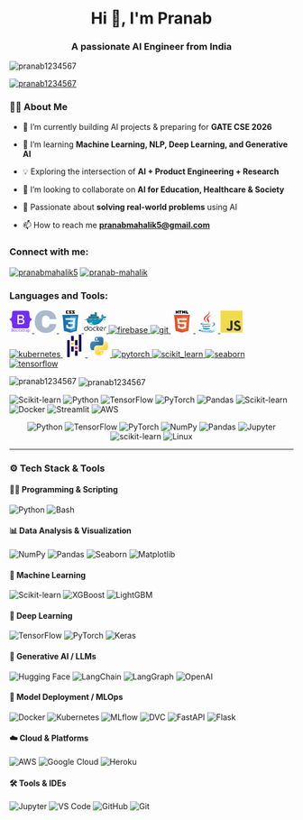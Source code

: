 <h1 align="center">Hi 👋, I'm Pranab</h1>
<h3 align="center">A passionate AI Engineer from India</h3>

<p align="left"> <img src="https://komarev.com/ghpvc/?username=pranab1234567&label=Profile%20views&color=0e75b6&style=flat" alt="pranab1234567" /> </p>

<p align="left"> <a href="https://github.com/ryo-ma/github-profile-trophy"><img src="https://github-profile-trophy.vercel.app/?username=pranab1234567" alt="pranab1234567" /></a> </p>

### 👨‍💻 About Me
- 🔭 I’m currently building AI projects & preparing for **GATE CSE 2026**
- 🌱 I’m learning **Machine Learning, NLP, Deep Learning, and Generative AI**
- 💡 Exploring the intersection of **AI + Product Engineering + Research**
- 👯 I’m looking to collaborate on **AI for Education, Healthcare & Society**
- 🧠 Passionate about **solving real-world problems** using AI

- 📫 How to reach me **pranabmahalik5@gmail.com**

<h3 align="left">Connect with me:</h3>
<p align="left">
<a href="https://twitter.com/pranabmahalik5" target="blank"><img align="center" src="https://raw.githubusercontent.com/rahuldkjain/github-profile-readme-generator/master/src/images/icons/Social/twitter.svg" alt="pranabmahalik5" height="30" width="40" /></a>
<a href="https://linkedin.com/in/pranab-mahalik" target="blank"><img align="center" src="https://raw.githubusercontent.com/rahuldkjain/github-profile-readme-generator/master/src/images/icons/Social/linked-in-alt.svg" alt="pranab-mahalik" height="30" width="40" /></a>
</p>

<h3 align="left">Languages and Tools:</h3>
<p align="left"> <a href="https://getbootstrap.com" target="_blank" rel="noreferrer"> <img src="https://raw.githubusercontent.com/devicons/devicon/master/icons/bootstrap/bootstrap-plain-wordmark.svg" alt="bootstrap" width="40" height="40"/> </a> <a href="https://www.cprogramming.com/" target="_blank" rel="noreferrer"> <img src="https://raw.githubusercontent.com/devicons/devicon/master/icons/c/c-original.svg" alt="c" width="40" height="40"/> </a> <a href="https://www.w3schools.com/css/" target="_blank" rel="noreferrer"> <img src="https://raw.githubusercontent.com/devicons/devicon/master/icons/css3/css3-original-wordmark.svg" alt="css3" width="40" height="40"/> </a> <a href="https://www.docker.com/" target="_blank" rel="noreferrer"> <img src="https://raw.githubusercontent.com/devicons/devicon/master/icons/docker/docker-original-wordmark.svg" alt="docker" width="40" height="40"/> </a> <a href="https://firebase.google.com/" target="_blank" rel="noreferrer"> <img src="https://www.vectorlogo.zone/logos/firebase/firebase-icon.svg" alt="firebase" width="40" height="40"/> </a> <a href="https://git-scm.com/" target="_blank" rel="noreferrer"> <img src="https://www.vectorlogo.zone/logos/git-scm/git-scm-icon.svg" alt="git" width="40" height="40"/> </a> <a href="https://www.w3.org/html/" target="_blank" rel="noreferrer"> <img src="https://raw.githubusercontent.com/devicons/devicon/master/icons/html5/html5-original-wordmark.svg" alt="html5" width="40" height="40"/> </a> <a href="https://www.java.com" target="_blank" rel="noreferrer"> <img src="https://raw.githubusercontent.com/devicons/devicon/master/icons/java/java-original.svg" alt="java" width="40" height="40"/> </a> <a href="https://developer.mozilla.org/en-US/docs/Web/JavaScript" target="_blank" rel="noreferrer"> <img src="https://raw.githubusercontent.com/devicons/devicon/master/icons/javascript/javascript-original.svg" alt="javascript" width="40" height="40"/> </a> <a href="https://kubernetes.io" target="_blank" rel="noreferrer"> <img src="https://www.vectorlogo.zone/logos/kubernetes/kubernetes-icon.svg" alt="kubernetes" width="40" height="40"/> </a> <a href="https://pandas.pydata.org/" target="_blank" rel="noreferrer"> <img src="https://raw.githubusercontent.com/devicons/devicon/2ae2a900d2f041da66e950e4d48052658d850630/icons/pandas/pandas-original.svg" alt="pandas" width="40" height="40"/> </a> <a href="https://www.python.org" target="_blank" rel="noreferrer"> <img src="https://raw.githubusercontent.com/devicons/devicon/master/icons/python/python-original.svg" alt="python" width="40" height="40"/> </a> <a href="https://pytorch.org/" target="_blank" rel="noreferrer"> <img src="https://www.vectorlogo.zone/logos/pytorch/pytorch-icon.svg" alt="pytorch" width="40" height="40"/> </a> <a href="https://scikit-learn.org/" target="_blank" rel="noreferrer"> <img src="https://upload.wikimedia.org/wikipedia/commons/0/05/Scikit_learn_logo_small.svg" alt="scikit_learn" width="40" height="40"/> </a> <a href="https://seaborn.pydata.org/" target="_blank" rel="noreferrer"> <img src="https://seaborn.pydata.org/_images/logo-mark-lightbg.svg" alt="seaborn" width="40" height="40"/> </a> <a href="https://www.tensorflow.org" target="_blank" rel="noreferrer"> <img src="https://www.vectorlogo.zone/logos/tensorflow/tensorflow-icon.svg" alt="tensorflow" width="40" height="40"/> </a> </p>

<p><img align="left" src="https://github-readme-stats.vercel.app/api/top-langs?username=pranab1234567&show_icons=true&locale=en&layout=compact" alt="pranab1234567" /></p>

<p>&nbsp;<img align="center" src="https://github-readme-stats.vercel.app/api?username=pranab1234567&show_icons=true&locale=en" alt="pranab1234567" /></p>


![Scikit-learn](https://img.shields.io/badge/-Scikit--Learn-333?style=flat&logo=scikit-learn)
![Python](https://img.shields.io/badge/-Python-333?style=flat&logo=python)
![TensorFlow](https://img.shields.io/badge/-TensorFlow-333?style=flat&logo=tensorflow)
![PyTorch](https://img.shields.io/badge/-PyTorch-333?style=flat&logo=pytorch)
![Pandas](https://img.shields.io/badge/-Pandas-333?style=flat&logo=pandas)
![Scikit-learn](https://img.shields.io/badge/-Scikit--Learn-333?style=flat&logo=scikit-learn)
![Docker](https://img.shields.io/badge/-Docker-333?style=flat&logo=docker)
![Streamlit](https://img.shields.io/badge/-Streamlit-333?style=flat&logo=streamlit)
![AWS](https://img.shields.io/badge/-AWS-333?style=flat&logo=amazon-aws)







<p align="center">
  <img src="https://cdn.jsdelivr.net/gh/devicons/devicon/icons/python/python-original.svg" width="50" height="50" alt="Python" />
  <img src="https://cdn.jsdelivr.net/gh/devicons/devicon/icons/tensorflow/tensorflow-original.svg" width="50" height="50" alt="TensorFlow" />
  <img src="https://cdn.jsdelivr.net/gh/devicons/devicon/icons/pytorch/pytorch-original.svg" width="50" height="50" alt="PyTorch" />
  <img src="https://cdn.jsdelivr.net/gh/devicons/devicon/icons/numpy/numpy-original.svg" width="50" height="50" alt="NumPy" />
  <img src="https://cdn.jsdelivr.net/gh/devicons/devicon/icons/pandas/pandas-original.svg" width="50" height="50" alt="Pandas" />
  <img src="https://cdn.jsdelivr.net/gh/devicons/devicon/icons/jupyter/jupyter-original.svg" width="50" height="50" alt="Jupyter" />
  <img src="https://cdn.jsdelivr.net/gh/devicons/devicon/icons/scikit-learn/scikit-learn-original.svg" width="50" height="50" alt="scikit-learn" />
  <img src="https://cdn.jsdelivr.net/gh/devicons/devicon/icons/linux/linux-original.svg" width="50" height="50" alt="Linux" />
</p>















---

### ⚙️ Tech Stack & Tools

#### 👨‍💻 Programming & Scripting
<p align="left">
  <img src="https://cdn.jsdelivr.net/gh/devicons/devicon/icons/python/python-original.svg" width="45" height="45" alt="Python" />
  <img src="https://cdn.jsdelivr.net/gh/devicons/devicon/icons/bash/bash-original.svg" width="45" height="45" alt="Bash" />
</p>

#### 📊 Data Analysis & Visualization
<p align="left">
  <img src="https://cdn.jsdelivr.net/gh/devicons/devicon/icons/numpy/numpy-original.svg" width="45" height="45" alt="NumPy" />
  <img src="https://cdn.jsdelivr.net/gh/devicons/devicon/icons/pandas/pandas-original.svg" width="45" height="45" alt="Pandas" />
  <img src="https://upload.wikimedia.org/wikipedia/commons/0/01/Seaborn_logo.svg" width="60" height="30" alt="Seaborn" />
  <img src="https://matplotlib.org/stable/_static/logo2_compressed.svg" width="60" height="30" alt="Matplotlib" />
</p>

#### 🤖 Machine Learning
<p align="left">
  <img src="https://cdn.jsdelivr.net/gh/devicons/devicon/icons/scikit-learn/scikit-learn-original.svg" width="45" height="45" alt="Scikit-learn" />
  <img src="https://cdn.jsdelivr.net/gh/devicons/devicon/icons/xgboost/xgboost-original.svg" width="45" height="45" alt="XGBoost" />
  <img src="https://upload.wikimedia.org/wikipedia/commons/0/05/LightGBM_logo.svg" width="60" height="30" alt="LightGBM" />
</p>

#### 🧠 Deep Learning
<p align="left">
  <img src="https://cdn.jsdelivr.net/gh/devicons/devicon/icons/tensorflow/tensorflow-original.svg" width="45" height="45" alt="TensorFlow" />
  <img src="https://cdn.jsdelivr.net/gh/devicons/devicon/icons/pytorch/pytorch-original.svg" width="45" height="45" alt="PyTorch" />
  <img src="https://keras.io/img/logo.png" width="45" height="45" alt="Keras" />
</p>

#### 🔮 Generative AI / LLMs
<p align="left">
  <img src="https://huggingface.co/front/assets/huggingface_logo-noborder.svg" width="45" height="45" alt="Hugging Face" />
  <img src="https://seeklogo.com/images/L/langchain-logo-6E4ADFE3DF-seeklogo.com.png" width="45" height="45" alt="LangChain" />
  <img src="https://langraph.com/logo.svg" width="45" height="45" alt="LangGraph" />
  <img src="https://upload.wikimedia.org/wikipedia/commons/3/38/OpenAI_Logo.svg" width="45" height="45" alt="OpenAI" />
</p>

#### 🔧 Model Deployment / MLOps
<p align="left">
  <img src="https://cdn.jsdelivr.net/gh/devicons/devicon/icons/docker/docker-original.svg" width="45" height="45" alt="Docker" />
  <img src="https://cdn.jsdelivr.net/gh/devicons/devicon/icons/kubernetes/kubernetes-plain.svg" width="45" height="45" alt="Kubernetes" />
  <img src="https://mlflow.org/images/logo.svg" width="60" height="30" alt="MLflow" />
  <img src="https://dvc.org/img/logo.svg" width="60" height="30" alt="DVC" />
  <img src="https://upload.wikimedia.org/wikipedia/commons/b/b2/FastAPI_logo.svg" width="60" height="30" alt="FastAPI" />
  <img src="https://upload.wikimedia.org/wikipedia/commons/3/3c/Flask_logo.svg" width="45" height="45" alt="Flask" />
</p>

#### ☁️ Cloud & Platforms
<p align="left">
  <img src="https://cdn.jsdelivr.net/gh/devicons/devicon/icons/aws/aws-original.svg" width="45" height="45" alt="AWS" />
  <img src="https://cdn.jsdelivr.net/gh/devicons/devicon/icons/googlecloud/googlecloud-original.svg" width="45" height="45" alt="Google Cloud" />
  <img src="https://cdn.jsdelivr.net/gh/devicons/devicon/icons/heroku/heroku-original.svg" width="45" height="45" alt="Heroku" />
</p>

#### 🛠️ Tools & IDEs
<p align="left">
  <img src="https://cdn.jsdelivr.net/gh/devicons/devicon/icons/jupyter/jupyter-original.svg" width="45" height="45" alt="Jupyter" />
  <img src="https://cdn.jsdelivr.net/gh/devicons/devicon/icons/vscode/vscode-original.svg" width="45" height="45" alt="VS Code" />
  <img src="https://cdn.jsdelivr.net/gh/devicons/devicon/icons/github/github-original.svg" width="45" height="45" alt="GitHub" />
  <img src="https://cdn.jsdelivr.net/gh/devicons/devicon/icons/git/git-original.svg" width="45" height="45" alt="Git" />
</p>


